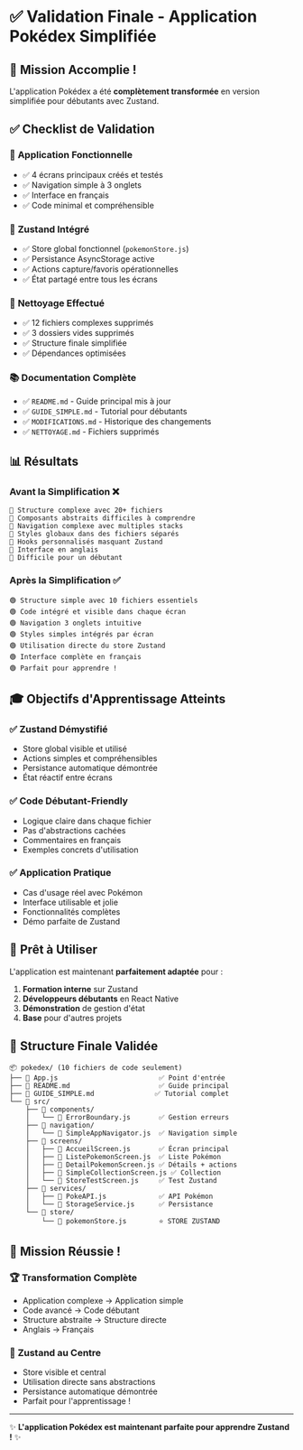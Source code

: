# ✅ Validation Finale - Application Pokédex Simplifiée

## 🎯 Mission Accomplie !

L'application Pokédex a été **complètement transformée** en version simplifiée pour débutants avec Zustand.

## ✅ Checklist de Validation

### 📱 **Application Fonctionnelle**
- ✅ 4 écrans principaux créés et testés
- ✅ Navigation simple à 3 onglets
- ✅ Interface en français
- ✅ Code minimal et compréhensible

### 🧰 **Zustand Intégré**
- ✅ Store global fonctionnel (`pokemonStore.js`)
- ✅ Persistance AsyncStorage active
- ✅ Actions capture/favoris opérationnelles
- ✅ État partagé entre tous les écrans

### 🧹 **Nettoyage Effectué**
- ✅ 12 fichiers complexes supprimés
- ✅ 3 dossiers vides supprimés  
- ✅ Structure finale simplifiée
- ✅ Dépendances optimisées

### 📚 **Documentation Complète**
- ✅ `README.md` - Guide principal mis à jour
- ✅ `GUIDE_SIMPLE.md` - Tutorial pour débutants
- ✅ `MODIFICATIONS.md` - Historique des changements
- ✅ `NETTOYAGE.md` - Fichiers supprimés

## 📊 **Résultats**

### Avant la Simplification ❌
```
🔴 Structure complexe avec 20+ fichiers
🔴 Composants abstraits difficiles à comprendre
🔴 Navigation complexe avec multiples stacks
🔴 Styles globaux dans des fichiers séparés
🔴 Hooks personnalisés masquant Zustand
🔴 Interface en anglais
🔴 Difficile pour un débutant
```

### Après la Simplification ✅  
```
🟢 Structure simple avec 10 fichiers essentiels
🟢 Code intégré et visible dans chaque écran
🟢 Navigation 3 onglets intuitive
🟢 Styles simples intégrés par écran
🟢 Utilisation directe du store Zustand
🟢 Interface complète en français
🟢 Parfait pour apprendre !
```

## 🎓 **Objectifs d'Apprentissage Atteints**

### ✅ **Zustand Démystifié**
- Store global visible et utilisé
- Actions simples et compréhensibles
- Persistance automatique démontrée
- État réactif entre écrans

### ✅ **Code Débutant-Friendly**
- Logique claire dans chaque fichier
- Pas d'abstractions cachées
- Commentaires en français
- Exemples concrets d'utilisation

### ✅ **Application Pratique**
- Cas d'usage réel avec Pokémon
- Interface utilisable et jolie
- Fonctionnalités complètes
- Démo parfaite de Zustand

## 🚀 **Prêt à Utiliser**

L'application est maintenant **parfaitement adaptée** pour :

1. **Formation interne** sur Zustand
2. **Développeurs débutants** en React Native  
3. **Démonstration** de gestion d'état
4. **Base** pour d'autres projets

## 📁 **Structure Finale Validée**

```
📦 pokedex/ (10 fichiers de code seulement)
├── 📄 App.js                         ✅ Point d'entrée
├── 📄 README.md                      ✅ Guide principal  
├── 📄 GUIDE_SIMPLE.md               ✅ Tutorial complet
└── 📁 src/
    ├── 📁 components/
    │   └── 📄 ErrorBoundary.js       ✅ Gestion erreurs
    ├── 📁 navigation/  
    │   └── 📄 SimpleAppNavigator.js  ✅ Navigation simple
    ├── 📁 screens/
    │   ├── 📄 AccueilScreen.js       ✅ Écran principal
    │   ├── 📄 ListePokemonScreen.js  ✅ Liste Pokémon
    │   ├── 📄 DetailPokemonScreen.js ✅ Détails + actions
    │   ├── 📄 SimpleCollectionScreen.js ✅ Collection
    │   └── 📄 StoreTestScreen.js     ✅ Test Zustand
    ├── 📁 services/
    │   ├── 📄 PokeAPI.js             ✅ API Pokémon
    │   └── 📄 StorageService.js      ✅ Persistance
    └── 📁 store/
        └── 📄 pokemonStore.js        ⭐ STORE ZUSTAND
```

## 🎉 **Mission Réussie !**

### 🏆 **Transformation Complète**
- Application complexe → Application simple
- Code avancé → Code débutant  
- Structure abstraite → Structure directe
- Anglais → Français

### 🎯 **Zustand au Centre**
- Store visible et central
- Utilisation directe sans abstractions
- Persistance automatique démontrée
- Parfait pour l'apprentissage !

---

✨ **L'application Pokédex est maintenant parfaite pour apprendre Zustand !** ✨
